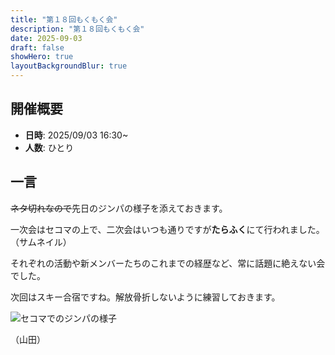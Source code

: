 ```yaml
---
title: "第１８回もくもく会"
description: "第１８回もくもく会"
date: 2025-09-03
draft: false
showHero: true
layoutBackgroundBlur: true
---
```


## 開催概要

- **日時**: 2025/09/03 16:30~
- **人数**: ひとり

## 一言

~~ネタ切れなので~~先日のジンパの様子を添えておきます。

一次会はセコマの上で、二次会はいつも通りですが**たらふく**にて行われました。（サムネイル）

それぞれの活動や新メンバーたちのこれまでの経歴など、常に話題に絶えない会でした。

次回はスキー合宿ですね。解放骨折しないように練習しておきます。

![セコマでのジンパの様子](images/events/20250829_jinpa.png)

（山田）
